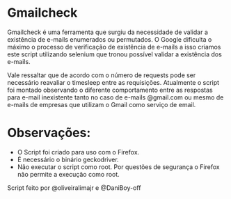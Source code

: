 # Gmailcheck

Gmailcheck é uma ferramenta que surgiu da necessidade de validar a existência de e-mails enumerados ou permutados. 
O Google dificulta o máximo o processo de verificação de existência de e-mails a isso criamos este script utilizando selenium que tronou possível validar a existência dos e-mails.

Vale ressaltar que de acordo com o número de requests pode ser necessário reavaliar o timesleep entre as requisições. Atualmente o script foi montado observando o diferente comportamento entre as respostas para e-mail inexistente tanto no caso de e-mails @gmail.com ou mesmo de e-mails de empresas que utilizam o Gmail como serviço de email.

# Observações:

- O Script foi criado para uso com o Firefox.
- É necessário o binário geckodriver.
- Não executar o script como root. Por questões de segurança o Firefox não permite a execução como root.


Script feito por @oliveiralimajr e @DaniBoy-off
